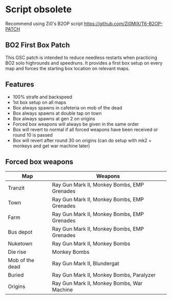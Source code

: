 # Script obsolete
Recommend using Zi0's B2OP script https://github.com/Zi0MIX/T6-B2OP-PATCH


## BO2 First Box Patch
This GSC patch is intended to reduce needless restarts when practicing BO2 solo highrounds and speedruns. It provides a first box setup on every map and forces the starting box location on relevant maps.

## Features
- 100% strafe and backspeed
- 1st box setup on all maps
- Box always spawns in cafeteria on mob of the dead
- Box always spawns at double tap on town
- Box always spawns at gen 2 on origins
- Forced box weapons will always be given in the same order
- Box will revert to normal if all forced weapons have been received or round 10 is passed
- Box will revert after round 30 on origins (can do setup with mk2 + monkeys and get war machine later)

## Forced box weapons
| Map | Weapons |
| --- | --- |
| Tranzit | Ray Gun Mark II, Monkey Bombs, EMP Grenades |
| Town | Ray Gun Mark II, Monkey Bombs, EMP Grenades |
| Farm | Ray Gun Mark II, Monkey Bombs, EMP Grenades |
| Bus depot | Ray Gun Mark II, Monkey Bombs, EMP Grenades |
| Nuketown | Ray Gun Mark II, Monkey Bombs |
| Die rise | Monkey Bombs |
| Mob of the dead | Ray Gun Mark II, Blundergat |
| Buried | Ray Gun Mark II, Monkey Bombs, Paralyzer |
| Origins | Ray Gun Mark II, Monkey Bombs, War Machine |
